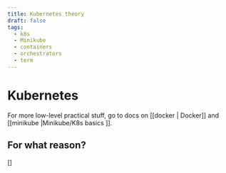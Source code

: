 ```yaml
---
title: Kubernetes theory
draft: false
tags:
  - k8s
  - Minikube
  - containers
  - orchestrators
  - term
---
```


# Kubernetes

For more low-level practical stuff, go to docs on [[docker | Docker]] and [[minikube |Minikube/K8s basics ]].

## For what reason?

[]
